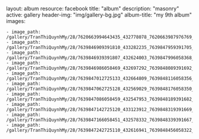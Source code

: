
layout: album
resource: facebook
title: "album"
description: "masonry"
active: gallery
header-img: "img/gallery-bg.jpg"
album-title: "my 9th album"
images:
    
    - image_path: /gallery/TranThiQuynhMy/28/7620663994643435_432778078_7620663987976769_7994825403356237563_n.jpg
    - image_path: /gallery/TranThiQuynhMy/28/7639846909391810_433282235_7639847959391705_9115198036678649481_n.jpg
    - image_path: /gallery/TranThiQuynhMy/28/7639846939391807_432624003_7639847996058368_4798819324209859523_n.jpg
    - image_path: /gallery/TranThiQuynhMy/28/7639846986058469_432697292_7639848089391692_1095653985984863213_n.jpg
    - image_path: /gallery/TranThiQuynhMy/28/7639847012725133_432664809_7639848116058356_21105908761728534_n.jpg
    - image_path: /gallery/TranThiQuynhMy/28/7639847062725128_432569029_7639848176058350_155930181696900917_n.jpg
    - image_path: /gallery/TranThiQuynhMy/28/7639847086058459_432547953_7639848189391682_2962186863102653384_n.jpg
    - image_path: /gallery/TranThiQuynhMy/28/7639847142725120_433123912_7639848319391669_1985790572240421010_n.jpg
    - image_path: /gallery/TranThiQuynhMy/28/7639847166058451_432578332_7639848339391667_5405861612960778456_n.jpg
    - image_path: /gallery/TranThiQuynhMy/28/7639847242725110_432616941_7639848456058322_3749037838953484703_n.jpg